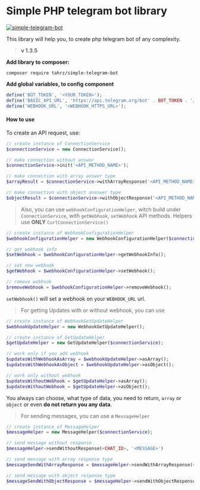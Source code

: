 # Simple PHP telegram bot library 

<a href="https://packagist.org/packages/tahrz/simple-telegram-bot">![simple-telegram-bot](https://img.shields.io/packagist/dt/tahrz/simple-telegram-bot.svg?style=for-the-badge)</a>

This library will help you, to create php telegram bot of any complexity. 
> **v 1.3.5**

**Add library to composer:**
```
composer require tahrz/simple-telegram-bot
```

**Add global variables, to config component**
```php
define('BOT_TOKEN', '<YOUR_TOKEN>');
define('BASIC_API_URL', 'https://api.telegram.org/bot' . BOT_TOKEN . '/');
define('WEBHOOK_URL', '<WEBHOOK_HTTPS_URL>');
```

#### How to use

To create an API request, use:
```php
// create instance of ConnectionService
$connectionService = new ConnectionService();

// make connection without answer
$connectionService->init('<API_METHOD_NAME>');

// make connection with array answer type
$arrayResult = $connectionService->withArrayResponse('<API_METHOD_NAME>'); 

// make connection with object anaswer type
$objectResult = $connectionService->withObjectResponse('<API_METHOD_NAME>'); 
```

> Also, you can use `webhookConfigurationHelper`, witch build under `ConnectionService`,
> with `getWebhook`, `setWebhook` API methods. Helpers use **ONLY** `CurlConnectionService()`

```php
// create instance of WebhookConfigurationHelper
$webhookConfigurationHelper = new WebhookConfigurationHelper($connectionService);

// get webhook info
$setWebhook = $webhookConfigurationHelper->getWebhookInfo();

// set new webhook
$getWebhook = $webhookConfigurationHelper->setWebhook();

// remove webhook
$removeWebhook = $webhookConfigurationHelper->removeWebhook();
```
`setWebhook()` will set a webhook on your `WEBHOOK_URL` url.

> For getting Updates with or without webhook, you can use
```php
// create instance of WebhookGetUpdateHelper
$webhookUpdateHelper = new WebhookGetUpdateHelper();

// create instance of GetUpdateHelper
$getUpdateHelper = new GetUpdateHelper($connectionService);

// work only if you add webhook
$updatesWithWebhookAsArray = $webhookUpdateHelper->asArray();
$updatesWithWebhookAsObject = $webhookUpdateHelper->asObject();

// work only without webhook
$updatesWithoutWebhook = $getUpdateHelper->asArray();
$updatesWithoutWebhook = $getUpdateHelper->asObject();
```
You always can choose, what type of data, you need to return, `array` or `object` or even **do not return you any data**.

> For sending messages, you can use a `MessageHelper`
```php
// create instance of MessageHelper
$messageHelper = new MessageHelper($connectionService);

// send message without response
$messageHelper->sendWithoutResponse(<CHAT_ID>, '<MESSAGE>')

// send message with array response type
$messageSendWithArrayResponse = $messageHelper->sendWithArrayResponse(<CHAT_ID>, '<MESSAGE>')

// send message with object response type
$messageSendWithObjectResponse = $messageHelper->sendWithObjectResponse(<CHAT_ID>, '<MESSAGE>')
